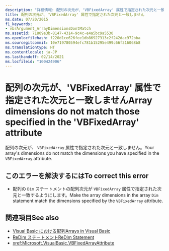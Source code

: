 ```yaml
---
description: "詳細情報: 配列の次元が、'VBFixedArray' 属性で指定された次元と一致しません"
title: 配列の次元が、'VBFixedArray' 属性で指定された次元と一致しません
ms.date: 07/20/2015
f1_keywords:
- vbrArgument_ArrayDimensionsDontMatch
ms.assetid: 71809e3b-8147-4314-9c4c-e4a5bc9a5530
ms.openlocfilehash: f220d1ce626fee1db86927313c2f242dac972bba
ms.sourcegitcommit: 10e719780594efc781b15295e499c66f316068b8
ms.translationtype: HT
ms.contentlocale: ja-JP
ms.lasthandoff: 02/14/2021
ms.locfileid: "100424906"
---
```

# <a name="array-dimensions-do-not-match-those-specified-in-the-vbfixedarray-attribute"></a><span data-ttu-id="db7e6-103">配列の次元が、'VBFixedArray' 属性で指定された次元と一致しません</span><span class="sxs-lookup"><span data-stu-id="db7e6-103">Array dimensions do not match those specified in the 'VBFixedArray' attribute</span></span>

<span data-ttu-id="db7e6-104">配列の次元が、 `VBFixedArray` 属性で指定された次元と一致しません。</span><span class="sxs-lookup"><span data-stu-id="db7e6-104">Your array's dimensions do not match the dimensions you have specified in the `VBFixedArray` attribute.</span></span>  
  
## <a name="to-correct-this-error"></a><span data-ttu-id="db7e6-105">このエラーを解決するには</span><span class="sxs-lookup"><span data-stu-id="db7e6-105">To correct this error</span></span>  
  
- <span data-ttu-id="db7e6-106">配列の `Dim` ステートメントの配列次元が `VBFixedArray` 属性で指定された次元と一致するようにします。</span><span class="sxs-lookup"><span data-stu-id="db7e6-106">Make the array dimensions in the array `Dim` statement match the dimensions specified by the `VBFixedArray` attribute.</span></span>  
  
## <a name="see-also"></a><span data-ttu-id="db7e6-107">関連項目</span><span class="sxs-lookup"><span data-stu-id="db7e6-107">See also</span></span>

- [<span data-ttu-id="db7e6-108">Visual Basic における配列</span><span class="sxs-lookup"><span data-stu-id="db7e6-108">Arrays in Visual Basic</span></span>](../programming-guide/language-features/arrays/index.md)
- [<span data-ttu-id="db7e6-109">ReDim ステートメント</span><span class="sxs-lookup"><span data-stu-id="db7e6-109">ReDim Statement</span></span>](../language-reference/statements/redim-statement.md)
- <xref:Microsoft.VisualBasic.VBFixedArrayAttribute>
